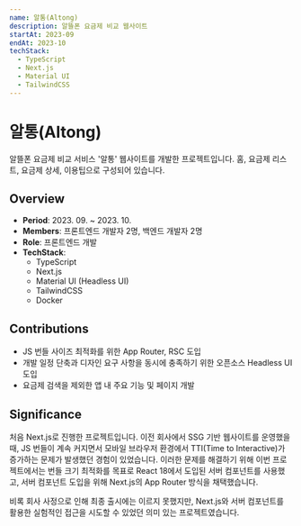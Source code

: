 ```yaml
---
name: 알통(Altong)
description: 알뜰폰 요금제 비교 웹사이트
startAt: 2023-09
endAt: 2023-10
techStack:
  - TypeScript
  - Next.js
  - Material UI
  - TailwindCSS
---
```


# 알통(Altong)

알뜰폰 요금제 비교 서비스 '알통' 웹사이트를 개발한 프로젝트입니다. 홈, 요금제 리스트, 요금제 상세, 이용팁으로 구성되어 있습니다.

## Overview

- **Period**: 2023. 09. ~ 2023. 10.
- **Members**: 프론트엔드 개발자 2명, 백엔드 개발자 2명
- **Role**: 프론트엔드 개발
- **TechStack**:
  - TypeScript
  - Next.js
  - Material UI (Headless UI)
  - TailwindCSS
  - Docker

## Contributions

- JS 번들 사이즈 최적화를 위한 App Router, RSC 도입
- 개발 일정 단축과 디자인 요구 사항을 동시에 충족하기 위한 오픈소스 Headless UI 도입
- 요금제 검색을 제외한 앱 내 주요 기능 및 페이지 개발

## Significance

처음 Next.js로 진행한 프로젝트입니다. 이전 회사에서 SSG 기반 웹사이트를 운영했을 때, JS 번들이 계속 커지면서 모바일 브라우저 환경에서 TTI(Time to Interactive)가 증가하는 문제가 발생했던 경험이 있었습니다. 이러한 문제를 해결하기 위해 이번 프로젝트에서는 번들 크기 최적화를 목표로 React 18에서 도입된 서버 컴포넌트를 사용했고, 서버 컴포넌트 도입을 위해 Next.js의 App Router 방식을 채택했습니다.

비록 회사 사정으로 인해 최종 출시에는 이르지 못했지만, Next.js와 서버 컴포넌트를 활용한 실험적인 접근을 시도할 수 있었던 의미 있는 프로젝트였습니다.
